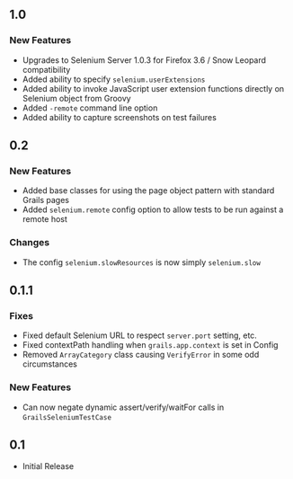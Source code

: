 ## 1.0
### New Features
* Upgrades to Selenium Server 1.0.3 for Firefox 3.6 / Snow Leopard compatibility
* Added ability to specify `selenium.userExtensions`
* Added ability to invoke JavaScript user extension functions directly on Selenium object from Groovy
* Added `-remote` command line option
* Added ability to capture screenshots on test failures

## 0.2
### New Features
* Added base classes for using the page object pattern with standard Grails pages
* Added `selenium.remote` config option to allow tests to be run against a remote host
### Changes
* The config `selenium.slowResources` is now simply `selenium.slow`

## 0.1.1
### Fixes
* Fixed default Selenium URL to respect `server.port` setting, etc.
* Fixed contextPath handling when `grails.app.context` is set in Config
* Removed `ArrayCategory` class causing `VerifyError` in some odd circumstances
### New Features
* Can now negate dynamic assert/verify/waitFor calls in `GrailsSeleniumTestCase`

## 0.1
* Initial Release
